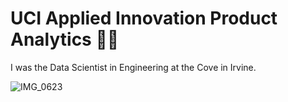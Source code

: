 # UCI Applied Innovation Product Analytics 💛💙

I was the Data Scientist in Engineering at the Cove in Irvine.

![IMG_0623](https://user-images.githubusercontent.com/19508013/132733607-5169974a-4ba6-41fd-af7c-ebb43753ef17.jpeg)
